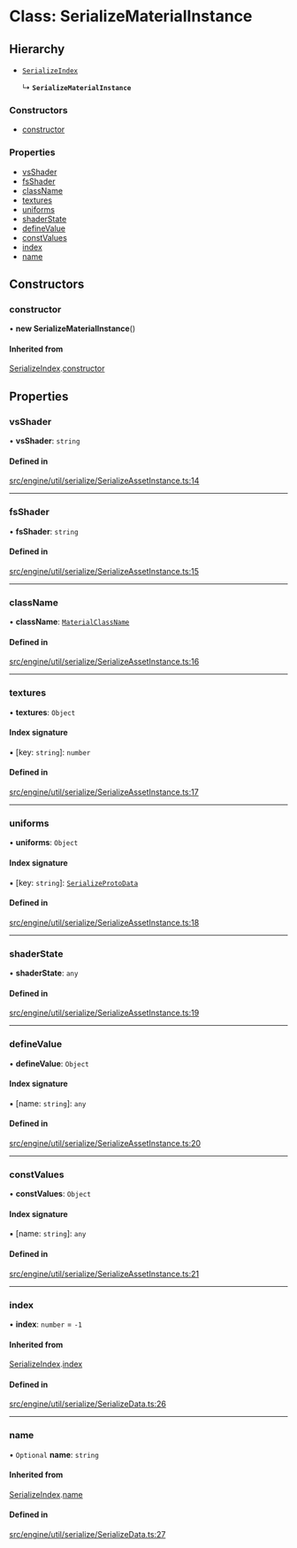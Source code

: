 # Class: SerializeMaterialInstance

## Hierarchy

- [`SerializeIndex`](SerializeIndex.md)

  ↳ **`SerializeMaterialInstance`**


### Constructors

- [constructor](SerializeMaterialInstance.md#constructor)

### Properties

- [vsShader](SerializeMaterialInstance.md#vsshader)
- [fsShader](SerializeMaterialInstance.md#fsshader)
- [className](SerializeMaterialInstance.md#classname)
- [textures](SerializeMaterialInstance.md#textures)
- [uniforms](SerializeMaterialInstance.md#uniforms)
- [shaderState](SerializeMaterialInstance.md#shaderstate)
- [defineValue](SerializeMaterialInstance.md#definevalue)
- [constValues](SerializeMaterialInstance.md#constvalues)
- [index](SerializeMaterialInstance.md#index)
- [name](SerializeMaterialInstance.md#name)

## Constructors

### constructor

• **new SerializeMaterialInstance**()

#### Inherited from

[SerializeIndex](SerializeIndex.md).[constructor](SerializeIndex.md#constructor)

## Properties

### vsShader

• **vsShader**: `string`

#### Defined in

[src/engine/util/serialize/SerializeAssetInstance.ts:14](https://github.com/Orillusion/orillusion/blob/main/src/engine/util/serialize/SerializeAssetInstance.ts#L14)

___

### fsShader

• **fsShader**: `string`

#### Defined in

[src/engine/util/serialize/SerializeAssetInstance.ts:15](https://github.com/Orillusion/orillusion/blob/main/src/engine/util/serialize/SerializeAssetInstance.ts#L15)

___

### className

• **className**: [`MaterialClassName`](../types/MaterialClassName.md)

#### Defined in

[src/engine/util/serialize/SerializeAssetInstance.ts:16](https://github.com/Orillusion/orillusion/blob/main/src/engine/util/serialize/SerializeAssetInstance.ts#L16)

___

### textures

• **textures**: `Object`

#### Index signature

▪ [key: `string`]: `number`

#### Defined in

[src/engine/util/serialize/SerializeAssetInstance.ts:17](https://github.com/Orillusion/orillusion/blob/main/src/engine/util/serialize/SerializeAssetInstance.ts#L17)

___

### uniforms

• **uniforms**: `Object`

#### Index signature

▪ [key: `string`]: [`SerializeProtoData`](SerializeProtoData.md)

#### Defined in

[src/engine/util/serialize/SerializeAssetInstance.ts:18](https://github.com/Orillusion/orillusion/blob/main/src/engine/util/serialize/SerializeAssetInstance.ts#L18)

___

### shaderState

• **shaderState**: `any`

#### Defined in

[src/engine/util/serialize/SerializeAssetInstance.ts:19](https://github.com/Orillusion/orillusion/blob/main/src/engine/util/serialize/SerializeAssetInstance.ts#L19)

___

### defineValue

• **defineValue**: `Object`

#### Index signature

▪ [name: `string`]: `any`

#### Defined in

[src/engine/util/serialize/SerializeAssetInstance.ts:20](https://github.com/Orillusion/orillusion/blob/main/src/engine/util/serialize/SerializeAssetInstance.ts#L20)

___

### constValues

• **constValues**: `Object`

#### Index signature

▪ [name: `string`]: `any`

#### Defined in

[src/engine/util/serialize/SerializeAssetInstance.ts:21](https://github.com/Orillusion/orillusion/blob/main/src/engine/util/serialize/SerializeAssetInstance.ts#L21)

___

### index

• **index**: `number` = `-1`

#### Inherited from

[SerializeIndex](SerializeIndex.md).[index](SerializeIndex.md#index)

#### Defined in

[src/engine/util/serialize/SerializeData.ts:26](https://github.com/Orillusion/orillusion/blob/main/src/engine/util/serialize/SerializeData.ts#L26)

___

### name

• `Optional` **name**: `string`

#### Inherited from

[SerializeIndex](SerializeIndex.md).[name](SerializeIndex.md#name)

#### Defined in

[src/engine/util/serialize/SerializeData.ts:27](https://github.com/Orillusion/orillusion/blob/main/src/engine/util/serialize/SerializeData.ts#L27)
